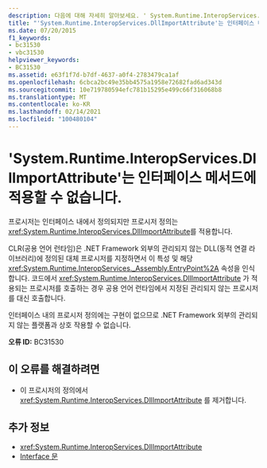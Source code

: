 ```yaml
---
description: 다음에 대해 자세히 알아보세요. ' System.Runtime.InteropServices.DllImportAttribute '를 인터페이스 메서드에 적용할 수 없습니다.
title: "'System.Runtime.InteropServices.DllImportAttribute'는 인터페이스 메서드에 적용할 수 없습니다."
ms.date: 07/20/2015
f1_keywords:
- bc31530
- vbc31530
helpviewer_keywords:
- BC31530
ms.assetid: e63f1f7d-b7df-4637-a0f4-2783479ca1af
ms.openlocfilehash: 6cbca2bc49e35bb4575a1958e72682fad6ad343d
ms.sourcegitcommit: 10e719780594efc781b15295e499c66f316068b8
ms.translationtype: MT
ms.contentlocale: ko-KR
ms.lasthandoff: 02/14/2021
ms.locfileid: "100480104"
---
```

# <a name="systemruntimeinteropservicesdllimportattribute-cannot-be-applied-to-interface-methods"></a>'System.Runtime.InteropServices.DllImportAttribute'는 인터페이스 메서드에 적용할 수 없습니다.

프로시저는 인터페이스 내에서 정의되지만 프로시저 정의는 <xref:System.Runtime.InteropServices.DllImportAttribute>를 적용합니다.  
  
 CLR(공용 언어 런타임)은 .NET Framework 외부의 관리되지 않는 DLL(동적 연결 라이브러리)에 정의된 대체 프로시저를 지정하면서 이 특성 및 해당 <xref:System.Runtime.InteropServices._Assembly.EntryPoint%2A> 속성을 인식합니다. 코드에서 <xref:System.Runtime.InteropServices.DllImportAttribute> 가 적용되는 프로시저를 호출하는 경우 공용 언어 런타임에서 지정된 관리되지 않는 프로시저를 대신 호출합니다.  
  
 인터페이스 내의 프로시저 정의에는 구현이 없으므로 .NET Framework 외부의 관리되지 않는 플랫폼과 상호 작용할 수 없습니다.  
  
 **오류 ID:** BC31530  
  
## <a name="to-correct-this-error"></a>이 오류를 해결하려면  
  
- 이 프로시저의 정의에서 <xref:System.Runtime.InteropServices.DllImportAttribute> 를 제거합니다.  
  
## <a name="see-also"></a>추가 정보

- <xref:System.Runtime.InteropServices.DllImportAttribute>
- [Interface 문](../language-reference/statements/interface-statement.md)
